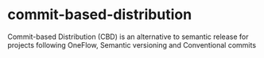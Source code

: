 # commit-based-distribution
Commit-based Distribution (CBD) is an alternative to semantic release for projects following OneFlow, Semantic versioning and Conventional commits
